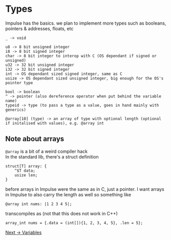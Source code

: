 # Types
Impulse has the basics. we plan to implement more types such as booleans, pointers & addresses, floats, etc
<br>
```
_ -> void

u8 -> 8 bit unsigned integer
i8 -> 8 bit signed integer
char -> 8 bit integer to interop with C (OS dependant if signed or unsigned)
u32 -> 32 bit unsigned integer
i32 -> 32 bit signed integer
int -> OS dependant sized signed integer, same as C
usize -> OS dependant sized unsigned integer, big enough for the OS's pointer type

bool -> boolean
^ -> pointer (also dereference operator when put behind the variable name)
typeid -> type (to pass a type as a value, goes in hand mainly with generics)

@array[10] (type) -> an array of type with optional length (optional if initalised with values), e.g. @array int
```

## Note about arrays
`@array` is a bit of a weird compiler hack<br>
In the standard lib, there's a struct definition
```
struct[T] array: {
    ^$T data;
    usize len;
}
```
before arrays in Impulse were the same as in C, just a pointer. I want arrays in Impulse to also carry the length as well
so something like
```
@array int nums: |1 2 3 4 5|;
```
transcompiles as (not that this does not work in C++)
```
array_int nums = {.data = (int[]){1, 2, 3, 4, 5}, .len = 5};
```

<a href="./Variables.md">Next -> Variables</a>

